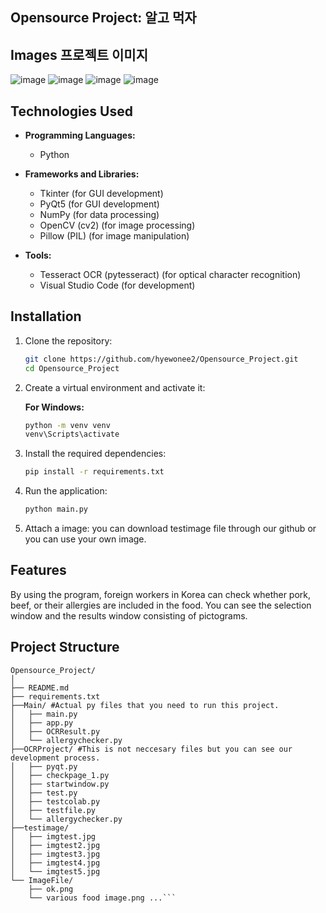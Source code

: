 ## Opensource Project: 알고 먹자

## Images 프로젝트 이미지
![image](https://github.com/hyewonee2/Opensource_Project/assets/165885976/efdcfb1b-b269-455d-ad63-53e3e195026e)
![image](https://github.com/hyewonee2/Opensource_Project/assets/165885976/d2114204-55b8-49ad-b96d-a2abba365e0a)
![image](https://github.com/hyewonee2/Opensource_Project/assets/165885976/f74bf9bf-b2ac-4d02-809c-561e7dd424ed)
![image](https://github.com/hyewonee2/Opensource_Project/assets/165885976/ea08257c-2a52-4cc7-be5b-fe5e3ad4d972)




 ## Technologies Used

- **Programming Languages:**
  - Python

- **Frameworks and Libraries:**
  - Tkinter (for GUI development)
  - PyQt5 (for GUI development)
  - NumPy (for data processing)
  - OpenCV (cv2) (for image processing)
  - Pillow (PIL) (for image manipulation)

- **Tools:**
  - Tesseract OCR (pytesseract) (for optical character recognition)
  - Visual Studio Code (for development)

## Installation

1. Clone the repository:
    ```bash
    git clone https://github.com/hyewonee2/Opensource_Project.git
    cd Opensource_Project
    ```

2. Create a virtual environment and activate it:

    **For Windows:**
    ```bash
    python -m venv venv
    venv\Scripts\activate
    ```

3. Install the required dependencies:
    ```bash
    pip install -r requirements.txt
    ```

4. Run the application:
    ```bash
    python main.py
    ```
5. Attach a image:
 you can download testimage file through our github or you can use your own image.

## Features
  By using the program, foreign workers in Korea can check whether pork, beef, or their allergies are included in the food. You can see the selection window and the results window consisting of pictograms.
  
## Project Structure

```  
Opensource_Project/
│
├── README.md
├── requirements.txt
├──Main/ #Actual py files that you need to run this project.
│   ├── main.py
│   ├── app.py
│   ├── OCRResult.py
│   └── allergychecker.py
├──OCRProject/ #This is not neccesary files but you can see our development process.
│   ├── pyqt.py
│   ├── checkpage_1.py
│   ├── startwindow.py
│   ├── test.py
│   ├── testcolab.py
│   ├── testfile.py
│   └── allergychecker.py
├──testimage/
│   ├── imgtest.jpg
│   ├── imgtest2.jpg
│   ├── imgtest3.jpg
│   ├── imgtest4.jpg
│   └── imgtest5.jpg
└── ImageFile/
    ├── ok.png
    └── various food image.png ...```
